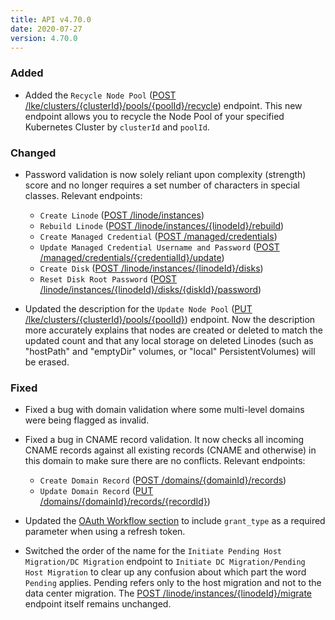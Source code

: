 ```yaml
---
title: API v4.70.0
date: 2020-07-27
version: 4.70.0
---
```


### Added

- Added the `Recycle Node Pool` ([POST /lke/clusters/{clusterId}/pools/{poolId}/recycle](/docs/api/linode-kubernetes-engine-lke/node-pool-recycle/)) endpoint. This new endpoint allows you to recycle the Node Pool of your specified Kubernetes Cluster by `clusterId` and `poolId`.

### Changed

- Password validation is now solely reliant upon complexity (strength) score and no longer requires a set number of characters in special classes. Relevant endpoints:

    - `Create Linode` ([POST /linode/instances](/docs/api/linode-instances/linode-create/))
    - `Rebuild Linode` ([POST /linode/instances/{linodeId}/rebuild](/docs/api/linode-instances/linode-rebuild/))
    - `Create Managed Credential` ([POST /managed/credentials](/docs/api/managed/managed-credential-create/))
    - `Update Managed Credential Username and Password` ([POST /managed/credentials/{credentialId}/update](/docs/api/managed/managed-credential-username-and-password-update/))
    - `Create Disk` ([POST /linode/instances/{linodeId}/disks](/docs/api/linode-instances/disk-create/))
    - `Reset Disk Root Password` ([POST /linode/instances/{linodeId}/disks/{diskId}/password](/docs/api/linode-instances/disk-root-password-reset/))

- Updated the description for the `Update Node Pool` ([PUT /lke/clusters/{clusterId}/pools/{poolId}](/docs/api/linode-kubernetes-engine-lke/node-pool-update/)) endpoint. Now the description more accurately explains that nodes are created or deleted to match the updated count and that any local storage on deleted Linodes (such as "hostPath" and "emptyDir" volumes, or "local" PersistentVolumes) will be erased.

### Fixed

- Fixed a bug with domain validation where some multi-level domains were being flagged as invalid.

- Fixed a bug in CNAME record validation. It now checks all incoming CNAME records against all existing records (CNAME and otherwise) in this domain to make sure there are no conflicts. Relevant endpoints:

    - `Create Domain Record` ([POST /domains/{domainId}/records](/docs/api/domains/domain-record-create/))
    - `Update Domain Record` ([PUT /domains/{domainId}/records/{recordId}](/docs/api/domains/domain-record-update/))

- Updated the [OAuth Workflow section](/docs/api/account/oauth-clients-list/) to include `grant_type` as a required parameter when using a refresh token.

- Switched the order of the name for the `Initiate Pending Host Migration/DC Migration` endpoint to `Initiate DC Migration/Pending Host Migration` to clear up any confusion about which part the word `Pending` applies. Pending refers only to the host migration and not to the data center migration. The [POST /linode/instances/{linodeId}/migrate](/docs/api/linode-instances/dc-migrationpending-host-migration-initiate/) endpoint itself remains unchanged.